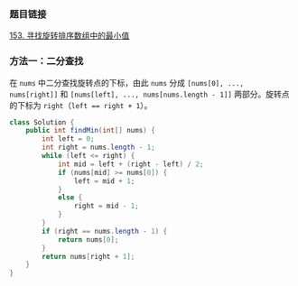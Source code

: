### 题目链接
[153. 寻找旋转排序数组中的最小值](https://leetcode.cn/problems/find-minimum-in-rotated-sorted-array)

### 方法一：二分查找
在 `nums` 中二分查找旋转点的下标，由此 `nums` 分成 `[nums[0], ..., nums[right]]` 和 `[nums[left], ..., nums[nums.length - 1]]` 两部分。旋转点的下标为 `right`（`left == right + 1`）。

```Java
class Solution {
    public int findMin(int[] nums) {
        int left = 0;
        int right = nums.length - 1;
        while (left <= right) {
            int mid = left + (right - left) / 2;
            if (nums[mid] >= nums[0]) {
                left = mid + 1;
            }
            else {
                right = mid - 1;
            }
        }
        if (right == nums.length - 1) {
            return nums[0];
        }
        return nums[right + 1];
    }
}
```